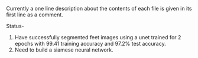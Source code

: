 Currently a one line description about the contents of each file is given in its first line as a comment.

Status-
1. Have successfully segmented feet images using a unet trained for 2 epochs with 99.41 training accuracy and 97.2% test accuracy.
2. Need to build a siamese neural network.
